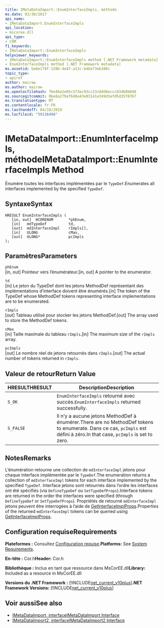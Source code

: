 ```yaml
---
title: IMetaDataImport::EnumInterfaceImpls, méthode
ms.date: 03/30/2017
api_name:
- IMetaDataImport.EnumInterfaceImpls
api_location:
- mscoree.dll
api_type:
- COM
f1_keywords:
- IMetaDataImport::EnumInterfaceImpls
helpviewer_keywords:
- IMetaDataImport::EnumInterfaceImpls method [.NET Framework metadata]
- EnumInterfaceImpls method [.NET Framework metadata]
ms.assetid: ba6e178f-128b-4e47-a13c-b4be73eb106c
topic_type:
- apiref
author: mairaw
ms.author: mairaw
ms.openlocfilehash: f6e4be2e05c573ec93cc23c8dd6eccc834b8b848
ms.sourcegitcommit: 0be8a279af6d8a43e03141e349d3efd5d35f8767
ms.translationtype: MT
ms.contentlocale: fr-FR
ms.lasthandoff: 04/18/2019
ms.locfileid: "59136498"
---
```

# <a name="imetadataimportenuminterfaceimpls-method"></a><span data-ttu-id="e59fa-102">IMetaDataImport::EnumInterfaceImpls, méthode</span><span class="sxs-lookup"><span data-stu-id="e59fa-102">IMetaDataImport::EnumInterfaceImpls Method</span></span>
<span data-ttu-id="e59fa-103">Énumère toutes les interfaces implémentées par le `TypeDef`.</span><span class="sxs-lookup"><span data-stu-id="e59fa-103">Enumerates all interfaces implemented by the specified `TypeDef`.</span></span> 
  
## <a name="syntax"></a><span data-ttu-id="e59fa-104">Syntaxe</span><span class="sxs-lookup"><span data-stu-id="e59fa-104">Syntax</span></span>  
  
```  
HRESULT EnumInterfaceImpls (  
   [in, out]  HCORENUM       *phEnum,   
   [in]   mdTypeDef          td,  
   [out]  mdInterfaceImpl    rImpls[],   
   [in]   ULONG              cMax,  
   [out]  ULONG*             pcImpls  
);  
```  
  
## <a name="parameters"></a><span data-ttu-id="e59fa-105">Paramètres</span><span class="sxs-lookup"><span data-stu-id="e59fa-105">Parameters</span></span>  
 `phEnum`  
 <span data-ttu-id="e59fa-106">[in, out] Pointeur vers l’énumérateur.</span><span class="sxs-lookup"><span data-stu-id="e59fa-106">[in, out] A pointer to the enumerator.</span></span>  
  
 `td`  
 <span data-ttu-id="e59fa-107">[in] Le jeton du TypeDef dont les jetons MethodDef représentant des implémentations d’interface doivent être énumérés.</span><span class="sxs-lookup"><span data-stu-id="e59fa-107">[in] The token of the TypeDef whose MethodDef tokens representing interface implementations are to be enumerated.</span></span>  
  
 `rImpls`  
 <span data-ttu-id="e59fa-108">[out] Tableau utilisé pour stocker les jetons MethodDef.</span><span class="sxs-lookup"><span data-stu-id="e59fa-108">[out] The array used to store the MethodDef tokens.</span></span>  
  
 `cMax`  
 <span data-ttu-id="e59fa-109">[in] Taille maximale du tableau `rImpls`.</span><span class="sxs-lookup"><span data-stu-id="e59fa-109">[in] The maximum size of the `rImpls` array.</span></span>  
  
 `pcImpls`  
 <span data-ttu-id="e59fa-110">[out] Le nombre réel de jetons retournés dans `rImpls`.</span><span class="sxs-lookup"><span data-stu-id="e59fa-110">[out] The actual number of tokens returned in `rImpls`.</span></span>  
  
## <a name="return-value"></a><span data-ttu-id="e59fa-111">Valeur de retour</span><span class="sxs-lookup"><span data-stu-id="e59fa-111">Return Value</span></span>  
  
|<span data-ttu-id="e59fa-112">HRESULT</span><span class="sxs-lookup"><span data-stu-id="e59fa-112">HRESULT</span></span>|<span data-ttu-id="e59fa-113">Description</span><span class="sxs-lookup"><span data-stu-id="e59fa-113">Description</span></span>|  
|-------------|-----------------|  
|`S_OK`|<span data-ttu-id="e59fa-114">`EnumInterfaceImpls` retourné avec succès.</span><span class="sxs-lookup"><span data-stu-id="e59fa-114">`EnumInterfaceImpls` returned successfully.</span></span>|  
|`S_FALSE`|<span data-ttu-id="e59fa-115">Il n’y a aucune jetons MethodDef à énumérer.</span><span class="sxs-lookup"><span data-stu-id="e59fa-115">There are no MethodDef tokens to enumerate.</span></span> <span data-ttu-id="e59fa-116">Dans ce cas, `pcImpls` est défini à zéro.</span><span class="sxs-lookup"><span data-stu-id="e59fa-116">In that case, `pcImpls` is set to zero.</span></span>|  

## <a name="remarks"></a><span data-ttu-id="e59fa-117">Notes</span><span class="sxs-lookup"><span data-stu-id="e59fa-117">Remarks</span></span>

<span data-ttu-id="e59fa-118">L’énumération retourne une collection de `mdInterfaceImpl` jetons pour chaque interface implémentée par le `TypeDef`.</span><span class="sxs-lookup"><span data-stu-id="e59fa-118">The enumeration returns a collection of `mdInterfaceImpl` tokens for each interface implemented by the specified `TypeDef`.</span></span> <span data-ttu-id="e59fa-119">Interface jetons sont retournés dans l’ordre les interfaces ont été spécifiés (via `DefineTypeDef` ou `SetTypeDefProps`).</span><span class="sxs-lookup"><span data-stu-id="e59fa-119">Interface tokens are returned in the order the interfaces were specified (through `DefineTypeDef` or `SetTypeDefProps`).</span></span> <span data-ttu-id="e59fa-120">Propriétés de retourné `mdInterfaceImpl` jetons peuvent être interrogées à l’aide de [GetInterfaceImplProps](imetadataimport-getinterfaceimplprops-method.md).</span><span class="sxs-lookup"><span data-stu-id="e59fa-120">Properties of the returned `mdInterfaceImpl` tokens can be queried using [GetInterfaceImplProps](imetadataimport-getinterfaceimplprops-method.md).</span></span>
  
## <a name="requirements"></a><span data-ttu-id="e59fa-121">Configuration requise</span><span class="sxs-lookup"><span data-stu-id="e59fa-121">Requirements</span></span>  
 <span data-ttu-id="e59fa-122">**Plateformes :** Consultez [Configuration requise](../../../../docs/framework/get-started/system-requirements.md).</span><span class="sxs-lookup"><span data-stu-id="e59fa-122">**Platforms:** See [System Requirements](../../../../docs/framework/get-started/system-requirements.md).</span></span>  
  
 <span data-ttu-id="e59fa-123">**En-tête :** Cor.h</span><span class="sxs-lookup"><span data-stu-id="e59fa-123">**Header:** Cor.h</span></span>  
  
 <span data-ttu-id="e59fa-124">**Bibliothèque :** Inclus en tant que ressource dans MsCorEE.dll</span><span class="sxs-lookup"><span data-stu-id="e59fa-124">**Library:** Included as a resource in MsCorEE.dll</span></span>  
  
 <span data-ttu-id="e59fa-125">**Versions du .NET Framework :** [!INCLUDE[net_current_v10plus](../../../../includes/net-current-v10plus-md.md)]</span><span class="sxs-lookup"><span data-stu-id="e59fa-125">**.NET Framework Versions:** [!INCLUDE[net_current_v10plus](../../../../includes/net-current-v10plus-md.md)]</span></span>  
  
## <a name="see-also"></a><span data-ttu-id="e59fa-126">Voir aussi</span><span class="sxs-lookup"><span data-stu-id="e59fa-126">See also</span></span>

- [<span data-ttu-id="e59fa-127">IMetaDataImport, interface</span><span class="sxs-lookup"><span data-stu-id="e59fa-127">IMetaDataImport Interface</span></span>](../../../../docs/framework/unmanaged-api/metadata/imetadataimport-interface.md)
- [<span data-ttu-id="e59fa-128">IMetaDataImport2, interface</span><span class="sxs-lookup"><span data-stu-id="e59fa-128">IMetaDataImport2 Interface</span></span>](../../../../docs/framework/unmanaged-api/metadata/imetadataimport2-interface.md)
